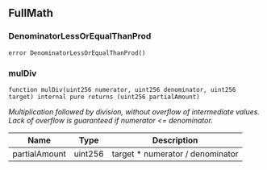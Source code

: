 ## FullMath

### DenominatorLessOrEqualThanProd

```solidity
error DenominatorLessOrEqualThanProd()
```

### mulDiv

```solidity
function mulDiv(uint256 numerator, uint256 denominator, uint256 target) internal pure returns (uint256 partialAmount)
```

_Multiplication followed by division, without overflow of intermediate values. Lack of overflow is guaranteed if numerator &lt;&#x3D; denominator._

| Name | Type | Description |
| ---- | ---- | ----------- |
| partialAmount | uint256 | target * numerator / denominator |

